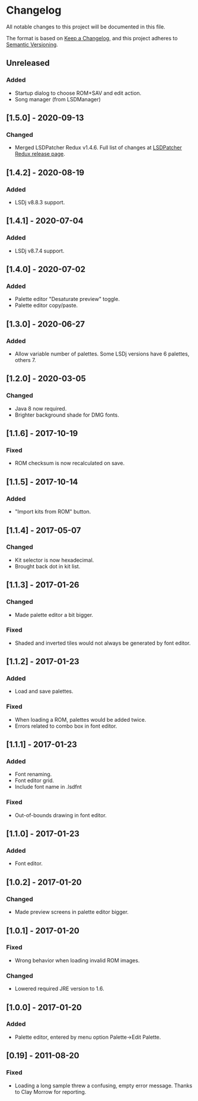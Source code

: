 # Changelog
All notable changes to this project will be documented in this file.

The format is based on [Keep a Changelog](https://keepachangelog.com/en/1.0.0/),
and this project adheres to [Semantic Versioning](https://semver.org/spec/v2.0.0.html).

## Unreleased
### Added
 - Startup dialog to choose ROM+SAV and edit action.
 - Song manager (from LSDManager)

## [1.5.0] - 2020-09-13
### Changed
 - Merged LSDPatcher Redux v1.4.6. Full list of changes at [LSDPatcher Redux release page](https://github.com/Eiyeron/lsdpatch/releases).

## [1.4.2] - 2020-08-19
### Added

 - LSDj v8.8.3 support.

## [1.4.1] - 2020-07-04
### Added

 - LSDj v8.7.4 support.

## [1.4.0] - 2020-07-02
### Added

 - Palette editor "Desaturate preview" toggle.
 - Palette editor copy/paste.

## [1.3.0] - 2020-06-27
### Added

 - Allow variable number of palettes. Some LSDj versions have 6 palettes, others 7.

## [1.2.0] - 2020-03-05
### Changed

 - Java 8 now required.
 - Brighter background shade for DMG fonts.

## [1.1.6] - 2017-10-19
### Fixed

 - ROM checksum is now recalculated on save.

## [1.1.5] - 2017-10-14
### Added

 - "Import kits from ROM" button.

## [1.1.4] - 2017-05-07
### Changed

 - Kit selector is now hexadecimal.
 - Brought back dot in kit list.

## [1.1.3] - 2017-01-26
### Changed

 - Made palette editor a bit bigger.

### Fixed

 - Shaded and inverted tiles would not always be generated by font editor.

## [1.1.2] - 2017-01-23
### Added

 - Load and save palettes.

### Fixed

 - When loading a ROM, palettes would be added twice.
 - Errors related to combo box in font editor.

## [1.1.1] - 2017-01-23
### Added

 - Font renaming.
 - Font editor grid.
 - Include font name in .lsdfnt

### Fixed

 - Out-of-bounds drawing in font editor.

## [1.1.0] - 2017-01-23
### Added

 - Font editor.

## [1.0.2] - 2017-01-20
### Changed

 - Made preview screens in palette editor bigger.

## [1.0.1] - 2017-01-20
### Fixed

 - Wrong behavior when loading invalid ROM images.

### Changed

 - Lowered required JRE version to 1.6.

## [1.0.0] - 2017-01-20
### Added

 - Palette editor, entered by menu option Palette->Edit Palette.

## [0.19] - 2011-08-20
### Fixed

 - Loading a long sample threw a confusing, empty error message. Thanks to Clay Morrow for reporting.
